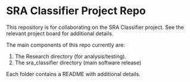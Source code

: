 # SRA Classifier Project Repo

This repository is for collaborating on the SRA Classifier project. 
See the relevant project board for additional details.

The main components of this repo currently are:

1. The Research directory (for analysis/testing).
2. The sra_classifier directory (main software release)

Each folder contains a README with additional details. 

